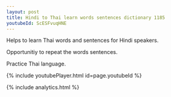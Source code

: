 ```yaml
---
layout: post
title: Hindi to Thai learn words sentences dictionary 1185 
youtubeId: ScESFvuqHNE
---
```

 
 
Helps to learn Thai words and sentences for Hindi speakers.

Opportunitiy to repeat the words sentences. 

Practice Thai language. 
 
{% include youtubePlayer.html id=page.youtubeId %}
 
 
{% include analytics.html %}